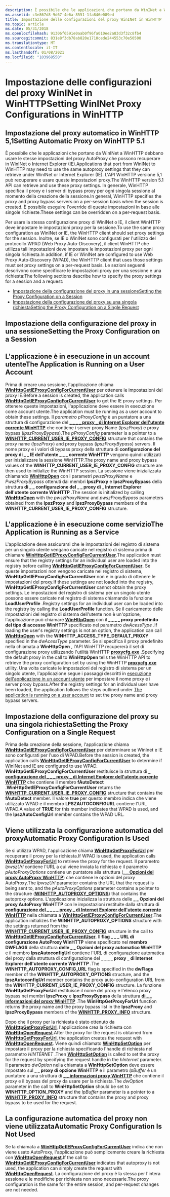 ```yaml
---
description: È possibile che le applicazioni che portano da WinINet a WinHTTP debbano usare le stesse impostazioni del proxy AutoProxy che possono recuperare in WinINet o Internet Explorer (IE).
ms.assetid: c3e867d8-9d67-4e6a-8551-1fa846e089ed
title: Impostazione delle configurazioni del proxy WinINet in WinHTTP
ms.topic: article
ms.date: 05/31/2018
ms.openlocfilehash: 91306f6591e0aab0f96fa010ee2a83d3f32c8fb4
ms.sourcegitcommit: 831e8f3db78ab820e1710cede244553c70e50500
ms.translationtype: MT
ms.contentlocale: it-IT
ms.lasthandoff: 01/08/2021
ms.locfileid: "103968550"
---
```

# <a name="setting-wininet-proxy-configurations-in-winhttp"></a><span data-ttu-id="b8e6a-103">Impostazione delle configurazioni del proxy WinINet in WinHTTP</span><span class="sxs-lookup"><span data-stu-id="b8e6a-103">Setting WinINet Proxy Configurations in WinHTTP</span></span>

## <a name="setting-automatic-proxy-on-winhttp-51"></a><span data-ttu-id="b8e6a-104">Impostazione del proxy automatico in WinHTTP 5,1</span><span class="sxs-lookup"><span data-stu-id="b8e6a-104">Setting Automatic Proxy on WinHTTP 5.1</span></span>

<span data-ttu-id="b8e6a-105">È possibile che le applicazioni che portano da WinINet a WinHTTP debbano usare le stesse impostazioni del proxy AutoProxy che possono recuperare in WinINet o Internet Explorer (IE).</span><span class="sxs-lookup"><span data-stu-id="b8e6a-105">Applications that port from WinINet to WinHTTP may need to use the same autoproxy settings that they can retrieve under WinINet or Internet Explorer (IE).</span></span> <span data-ttu-id="b8e6a-106">L'API WinHTTP versione 5,1 può recuperare e usare queste impostazioni proxy.</span><span class="sxs-lookup"><span data-stu-id="b8e6a-106">The WinHTTP version 5.1 API can retrieve and use these proxy settings.</span></span> <span data-ttu-id="b8e6a-107">In generale, WinHTTP specifica il proxy e i server di bypass proxy per ogni singola sessione al momento della creazione della sessione.</span><span class="sxs-lookup"><span data-stu-id="b8e6a-107">In general, WinHTTP specifies the proxy and proxy bypass servers on a per-session basis when the session is created.</span></span> <span data-ttu-id="b8e6a-108">È possibile eseguire l'override di queste impostazioni in base alle singole richieste.</span><span class="sxs-lookup"><span data-stu-id="b8e6a-108">These settings can be overridden on a per-request basis.</span></span>

<span data-ttu-id="b8e6a-109">Per usare la stessa configurazione proxy di WinINet o IE, il client WinHTTP deve impostare le impostazioni proxy per la sessione.</span><span class="sxs-lookup"><span data-stu-id="b8e6a-109">To use the same proxy configuration as WinINet or IE, the WinHTTP client should set proxy settings for the session.</span></span> <span data-ttu-id="b8e6a-110">Inoltre, se IE o WinINet sono configurati per l'utilizzo del protocollo WPAD (Web Proxy Auto-Discovery), il client WinHTTP che utilizza tali impostazioni deve impostare le impostazioni proxy per ogni singola richiesta.</span><span class="sxs-lookup"><span data-stu-id="b8e6a-110">In addition, if IE or WinINet are configured to use Web Proxy Auto-Discovery (WPAD), the WinHTTP client that uses those settings must set proxy settings on a per-request basis.</span></span> <span data-ttu-id="b8e6a-111">Le sezioni seguenti descrivono come specificare le impostazioni proxy per una sessione e una richiesta:</span><span class="sxs-lookup"><span data-stu-id="b8e6a-111">The following sections describe how to specify the proxy settings for a session and a request:</span></span>

-   [<span data-ttu-id="b8e6a-112">Impostazione della configurazione del proxy in una sessione</span><span class="sxs-lookup"><span data-stu-id="b8e6a-112">Setting the Proxy Configuration on a Session</span></span>](#setting-the-proxy-configuration-on-a-session)
-   [<span data-ttu-id="b8e6a-113">Impostazione della configurazione del proxy su una singola richiesta</span><span class="sxs-lookup"><span data-stu-id="b8e6a-113">Setting the Proxy Configuration on a Single Request</span></span>](#setting-the-proxy-configuration-on-a-single-request)

## <a name="setting-the-proxy-configuration-on-a-session"></a><span data-ttu-id="b8e6a-114">Impostazione della configurazione del proxy in una sessione</span><span class="sxs-lookup"><span data-stu-id="b8e6a-114">Setting the Proxy Configuration on a Session</span></span>

## <a name="the-application-is-running-on-a-user-account"></a><span data-ttu-id="b8e6a-115">L'applicazione è in esecuzione in un account utente</span><span class="sxs-lookup"><span data-stu-id="b8e6a-115">The Application is Running on a User Account</span></span>

<span data-ttu-id="b8e6a-116">Prima di creare una sessione, l'applicazione chiama [**WinHttpGetIEProxyConfigForCurrentUser**](/windows/desktop/api/Winhttp/nf-winhttp-winhttpgetieproxyconfigforcurrentuser) per ottenere le impostazioni del proxy IE.</span><span class="sxs-lookup"><span data-stu-id="b8e6a-116">Before a session is created, the application calls [**WinHttpGetIEProxyConfigForCurrentUser**](/windows/desktop/api/Winhttp/nf-winhttp-winhttpgetieproxyconfigforcurrentuser) to get the IE proxy settings.</span></span> <span data-ttu-id="b8e6a-117">Per ottenere queste impostazioni, l'applicazione deve essere in esecuzione come account utente.</span><span class="sxs-lookup"><span data-stu-id="b8e6a-117">The application must be running as a user account to obtain these settings.</span></span> <span data-ttu-id="b8e6a-118">Il *parametro pProxyConfig* è un puntatore a una struttura di configurazione del [**\_ \_ \_ \_ proxy \_ di Internet Explorer dell'utente corrente WinHTTP**](/windows/win32/api/winhttp/ns-winhttp-winhttp_current_user_ie_proxy_config) che contiene i server proxy Name (*lpszProxy*) e proxy bypass (*lpszProxyBypass*).</span><span class="sxs-lookup"><span data-stu-id="b8e6a-118">The *pProxyConfig* parameter is a pointer to a [**WINHTTP\_CURRENT\_USER\_IE\_PROXY\_CONFIG**](/windows/win32/api/winhttp/ns-winhttp-winhttp_current_user_ie_proxy_config) structure that contains the proxy name (*lpszProxy*) and proxy bypass (*lpszProxyBypass*) servers.</span></span> <span data-ttu-id="b8e6a-119">Il nome proxy e i valori di bypass proxy della struttura di **configurazione del proxy di \_ \_ IE dell'utente \_ \_ \_ corrente WinHTTP** vengono quindi utilizzati per inizializzare la sessione WinHTTP.</span><span class="sxs-lookup"><span data-stu-id="b8e6a-119">The proxy name and proxy bypass values of the **WINHTTP\_CURRENT\_USER\_IE\_PROXY\_CONFIG** structure are then used to initialize the WinHTTP session.</span></span> <span data-ttu-id="b8e6a-120">La sessione viene inizializzata chiamando [**WinHttpOpen**](/windows/desktop/api/Winhttp/nf-winhttp-winhttpopen) con i parametri *pwszProxyName* e *PwszProxyBypass* ottenuti dai membri **lpszProxy** e **lpszProxyBypass** della struttura **di \_ \_ configurazione del \_ \_ proxy di \_ Internet Explorer dell'utente corrente WinHTTP** .</span><span class="sxs-lookup"><span data-stu-id="b8e6a-120">The session is initialized by calling [**WinHttpOpen**](/windows/desktop/api/Winhttp/nf-winhttp-winhttpopen) with the *pwszProxyName* and *pwszProxyBypass* parameters obtained from the **lpszProxy** and **lpszProxyBypass** members of the **WINHTTP\_CURRENT\_USER\_IE\_PROXY\_CONFIG** structure.</span></span>

## <a name="the-application-is-running-as-a-service"></a><span data-ttu-id="b8e6a-121">L'applicazione è in esecuzione come servizio</span><span class="sxs-lookup"><span data-stu-id="b8e6a-121">The Application is Running as a Service</span></span>

<span data-ttu-id="b8e6a-122">L'applicazione deve assicurarsi che le impostazioni del registro di sistema per un singolo utente vengano caricate nel registro di sistema prima di chiamare [**WinHttpGetIEProxyConfigForCurrentUser**](/windows/desktop/api/Winhttp/nf-winhttp-winhttpgetieproxyconfigforcurrentuser).</span><span class="sxs-lookup"><span data-stu-id="b8e6a-122">The application must ensure that the registry settings for an individual user are loaded into the registry before calling [**WinHttpGetIEProxyConfigForCurrentUser**](/windows/desktop/api/Winhttp/nf-winhttp-winhttpgetieproxyconfigforcurrentuser).</span></span> <span data-ttu-id="b8e6a-123">Se queste impostazioni non vengono caricate nel registro di sistema, **WinHttpGetIEProxyConfigForCurrentUser** non è in grado di ottenere le impostazioni del proxy.</span><span class="sxs-lookup"><span data-stu-id="b8e6a-123">If these settings are not loaded into the registry, **WinHttpGetIEProxyConfigForCurrentUser** cannot obtain the proxy settings.</span></span> <span data-ttu-id="b8e6a-124">Le impostazioni del registro di sistema per un singolo utente possono essere caricate nel registro di sistema chiamando la funzione **LoadUserProfile** .</span><span class="sxs-lookup"><span data-stu-id="b8e6a-124">Registry settings for an individual user can be loaded into the registry by calling the **LoadUserProfile** function.</span></span> <span data-ttu-id="b8e6a-125">Se il caricamento delle impostazioni del registro di sistema dell'utente non è un'opzione, l'applicazione può chiamare [**WinHttpOpen**](/windows/desktop/api/Winhttp/nf-winhttp-winhttpopen) con il **\_ \_ \_ \_ proxy predefinito del tipo di accesso WinHTTP** specificato nel parametro *dwAcessType* .</span><span class="sxs-lookup"><span data-stu-id="b8e6a-125">If loading the user's registry settings is not an option, the application can call [**WinHttpOpen**](/windows/desktop/api/Winhttp/nf-winhttp-winhttpopen) with the **WINHTTP\_ACCESS\_TYPE\_DEFAULT\_PROXY** specified in the *dwAcessType* parameter.</span></span> <span data-ttu-id="b8e6a-126">Se si specifica il proxy predefinito nella chiamata a **WinHttpOpen** , l'API WinHTTP recupererà il set di configurazione proxy utilizzando l'utilità WinHTTP [**proxycfg.exe**](proxycfg-exe--a-proxy-configuration-tool.md) .</span><span class="sxs-lookup"><span data-stu-id="b8e6a-126">Specifying the default proxy in the call to **WinHttpOpen** tells the WinHTTP API to retrieve the proxy configuration set by using the WinHTTP [**proxycfg.exe**](proxycfg-exe--a-proxy-configuration-tool.md) utility.</span></span> <span data-ttu-id="b8e6a-127">Una volta caricate le impostazioni del registro di sistema per un singolo utente, l'applicazione segue i passaggi descritti in [esecuzione dell'applicazione in un account utente](#the-application-is-running-on-a-user-account) per impostare il nome proxy e i server proxy bypass.</span><span class="sxs-lookup"><span data-stu-id="b8e6a-127">After the registry settings for an individual user have been loaded, the application follows the steps outlined under [The application is running on a user account](#the-application-is-running-on-a-user-account) to set the proxy name and proxy bypass servers.</span></span>

## <a name="setting-the-proxy-configuration-on-a-single-request"></a><span data-ttu-id="b8e6a-128">Impostazione della configurazione del proxy su una singola richiesta</span><span class="sxs-lookup"><span data-stu-id="b8e6a-128">Setting the Proxy Configuration on a Single Request</span></span>

<span data-ttu-id="b8e6a-129">Prima della creazione della sessione, l'applicazione chiama [**WinHttpGetIEProxyConfigForCurrentUser**](/windows/desktop/api/Winhttp/nf-winhttp-winhttpgetieproxyconfigforcurrentuser) per determinare se WinInet e IE sono configurati per l'uso di WPAD.</span><span class="sxs-lookup"><span data-stu-id="b8e6a-129">Before the session is created, the application calls [**WinHttpGetIEProxyConfigForCurrentUser**](/windows/desktop/api/Winhttp/nf-winhttp-winhttpgetieproxyconfigforcurrentuser) to determine if WinINet and IE are configured to use WPAD.</span></span> <span data-ttu-id="b8e6a-130">**WinHttpGetIEProxyConfigForCurrentUser** restituisce la struttura di [**\_ configurazione del \_ \_ \_ proxy \_ di Internet Explorer dell'utente corrente WinHTTP**](/windows/win32/api/winhttp/ns-winhttp-winhttp_current_user_ie_proxy_config) che contiene il membro **fAutoDetect** .</span><span class="sxs-lookup"><span data-stu-id="b8e6a-130">**WinHttpGetIEProxyConfigForCurrentUser** returns the [**WINHTTP\_CURRENT\_USER\_IE\_PROXY\_CONFIG**](/windows/win32/api/winhttp/ns-winhttp-winhttp_current_user_ie_proxy_config) structure that contains the **fAutoDetect** member.</span></span> <span data-ttu-id="b8e6a-131">Il valore **true** per questo membro indica che viene utilizzato WPAD e il membro **LPSZAUTOCONFIGURL** contiene l'URL WPAD.</span><span class="sxs-lookup"><span data-stu-id="b8e6a-131">A value of **TRUE** for this member indicates that WPAD is used, and the **lpszAutoConfigUrl** member contains the WPAD URL.</span></span>

## <a name="automatic-proxy-configuration-is-used"></a><span data-ttu-id="b8e6a-132">Viene utilizzata la configurazione automatica del proxy</span><span class="sxs-lookup"><span data-stu-id="b8e6a-132">Automatic Proxy Configuration Is Used</span></span>

<span data-ttu-id="b8e6a-133">Se si utilizza WPAD, l'applicazione chiama [**WinHttpGetProxyForUrl**](/windows/desktop/api/Winhttp/nf-winhttp-winhttpgetproxyforurl) per recuperare il proxy per la richiesta.</span><span class="sxs-lookup"><span data-stu-id="b8e6a-133">If WPAD is used, the application calls [**WinHttpGetProxyForUrl**](/windows/desktop/api/Winhttp/nf-winhttp-winhttpgetproxyforurl) to retrieve the proxy for the request.</span></span> <span data-ttu-id="b8e6a-134">Il parametro *lpwszUrl* contiene l'URL a cui viene inviata la richiesta e il parametro *pAutoProxyOptions* contiene un puntatore alla struttura ([**\_ \_ Opzioni del proxy AutoProxy WinHTTP**](/windows/win32/api/winhttp/ns-winhttp-winhttp_autoproxy_options)) che contiene le opzioni del proxy AutoProxy.</span><span class="sxs-lookup"><span data-stu-id="b8e6a-134">The *lpwszUrl* parameter contains the URL that the request is being sent to, and the *pAutoProxyOptions* parameter contains a pointer to the structure ([**WINHTTP\_AUTOPROXY\_OPTIONS**](/windows/win32/api/winhttp/ns-winhttp-winhttp_autoproxy_options)) that contains the autoproxy options.</span></span> <span data-ttu-id="b8e6a-135">L'applicazione Inizializza la struttura delle **\_ \_ Opzioni del proxy AutoProxy WinHTTP** con le impostazioni restituite dalla struttura di [**configurazione del \_ \_ \_ \_ proxy \_ di Internet Explorer dell'utente corrente WinHTTP**](/windows/win32/api/winhttp/ns-winhttp-winhttp_current_user_ie_proxy_config) nella chiamata a [**WinHttpGetIEProxyConfigForCurrentUser**](/windows/desktop/api/Winhttp/nf-winhttp-winhttpgetieproxyconfigforcurrentuser).</span><span class="sxs-lookup"><span data-stu-id="b8e6a-135">The application initializes the **WINHTTP\_AUTOPROXY\_OPTIONS** structure with the settings returned from the [**WINHTTP\_CURRENT\_USER\_IE\_PROXY\_CONFIG**](/windows/win32/api/winhttp/ns-winhttp-winhttp_current_user_ie_proxy_config) structure in the call to [**WinHttpGetIEProxyConfigForCurrentUser**](/windows/desktop/api/Winhttp/nf-winhttp-winhttpgetieproxyconfigforcurrentuser).</span></span> <span data-ttu-id="b8e6a-136">Il **flag \_ \_ \_ URL di configurazione AutoProxy WinHTTP** viene specificato nel **membro DWFLAGS** della struttura **delle \_ \_ Opzioni del proxy automatico WinHTTP** e il membro **lpszAutoconfigUrl** contiene l'URL di configurazione automatica del proxy dalla struttura di configurazione del **\_ \_ \_ \_ proxy \_ di Internet Explorer dell'utente corrente WinHTTP** .</span><span class="sxs-lookup"><span data-stu-id="b8e6a-136">The **WINHTTP\_AUTOPROXY\_CONFIG\_URL** flag is specified in the **dwFlags** member of the **WINHTTP\_AUTOPROXY\_OPTIONS** structure, and the **lpszAutoconfigUrl** member contains the proxy auto-configuration URL from the **WINHTTP\_CURRENT\_USER\_IE\_PROXY\_CONFIG** structure.</span></span> <span data-ttu-id="b8e6a-137">La funzione **WinHttpGetProxyForUrl** restituisce il nome del proxy e l'elenco proxy bypass nei membri **lpszProxy** e **lpszProxyBypass** della struttura [**di \_ \_ informazioni del proxy WinHTTP**](/windows/win32/api/winhttp/ns-winhttp-winhttp_proxy_info) .</span><span class="sxs-lookup"><span data-stu-id="b8e6a-137">The **WinHttpGetProxyForUrl** function returns the proxy name and the proxy bypass list in the **lpszProxy** and **lpszProxyBypass** members of the [**WINHTTP\_PROXY\_INFO**](/windows/win32/api/winhttp/ns-winhttp-winhttp_proxy_info) structure.</span></span>

<span data-ttu-id="b8e6a-138">Dopo che il proxy per la richiesta è stato ottenuto da [**WinHttpGetProxyForUrl**](/windows/desktop/api/Winhttp/nf-winhttp-winhttpgetproxyforurl), l'applicazione crea la richiesta con [**WinHttpOpenRequest**](/windows/desktop/api/Winhttp/nf-winhttp-winhttpopenrequest).</span><span class="sxs-lookup"><span data-stu-id="b8e6a-138">After the proxy for the request is obtained from [**WinHttpGetProxyForUrl**](/windows/desktop/api/Winhttp/nf-winhttp-winhttpgetproxyforurl), the application creates the request with [**WinHttpOpenRequest**](/windows/desktop/api/Winhttp/nf-winhttp-winhttpopenrequest).</span></span> <span data-ttu-id="b8e6a-139">Viene quindi chiamato [**WinHttpSetOption**](/windows/desktop/api/Winhttp/nf-winhttp-winhttpsetoption) per impostare il proxy per la richiesta specificando l'handle di richiesta nel parametro *HINTERNET* .</span><span class="sxs-lookup"><span data-stu-id="b8e6a-139">Then [**WinHttpSetOption**](/windows/desktop/api/Winhttp/nf-winhttp-winhttpsetoption) is called to set the proxy for the request by specifying the request handle in the *hInternet* parameter.</span></span> <span data-ttu-id="b8e6a-140">Il parametro *dwOption* nella chiamata a **WinHttpSetOption** deve essere impostato sul **\_ \_ proxy di opzione WinHTTP** e il parametro *lpBuffer* è un puntatore a una struttura di [**\_ \_ informazioni proxy WinHTTP**](/windows/win32/api/winhttp/ns-winhttp-winhttp_proxy_info) che contiene il proxy e il bypass del proxy da usare per la richiesta.</span><span class="sxs-lookup"><span data-stu-id="b8e6a-140">The *dwOption* parameter in the call to **WinHttpSetOption** should be set to **WINHTTP\_OPTION\_PROXY** and the *lpBuffer* parameter is a pointer to a [**WINHTTP\_PROXY\_INFO**](/windows/win32/api/winhttp/ns-winhttp-winhttp_proxy_info) structure that contains the proxy and proxy bypass to be used for the request.</span></span>

## <a name="automatic-proxy-configuration-is-not-used"></a><span data-ttu-id="b8e6a-141">La configurazione automatica del proxy non viene utilizzata</span><span class="sxs-lookup"><span data-stu-id="b8e6a-141">Automatic Proxy Configuration Is Not Used</span></span>

<span data-ttu-id="b8e6a-142">Se la chiamata a [**WinHttpGetIEProxyConfigForCurrentUser**](/windows/desktop/api/Winhttp/nf-winhttp-winhttpgetieproxyconfigforcurrentuser) indica che non viene usato AutoProxy, l'applicazione può semplicemente creare la richiesta con [**WinHttpOpenRequest**](/windows/desktop/api/Winhttp/nf-winhttp-winhttpopenrequest).</span><span class="sxs-lookup"><span data-stu-id="b8e6a-142">If the call to [**WinHttpGetIEProxyConfigForCurrentUser**](/windows/desktop/api/Winhttp/nf-winhttp-winhttpgetieproxyconfigforcurrentuser) indicates that autoproxy is not used, the application can simply create the request with [**WinHttpOpenRequest**](/windows/desktop/api/Winhttp/nf-winhttp-winhttpopenrequest).</span></span> <span data-ttu-id="b8e6a-143">La configurazione del proxy è la stessa per l'intera sessione e le modifiche per richiesta non sono necessarie.</span><span class="sxs-lookup"><span data-stu-id="b8e6a-143">The proxy configuration is the same for the entire session, and per-request changes are not needed.</span></span>

 

 



